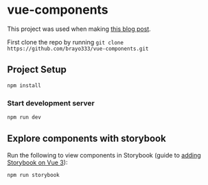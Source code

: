 # vue-components

This project was used when making [this blog post](https://blog.brianmulaa.com/posts/reusable-customizable-form-components-vue/). 

First clone the repo by running `git clone https://github.com/brayo333/vue-components.git`

## Project Setup

```sh
npm install
```

### Start development server

```sh
npm run dev
```

## Explore components with storybook

Run the following to view components in Storybook (guide to [adding Storybook on Vue 3](https://blog.brianmulaa.com/posts/set-up-storybook-with-vue-3/)):

```sh
npm run storybook
```